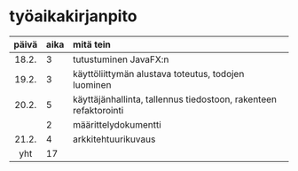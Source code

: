 # työaikakirjanpito

| päivä | aika | mitä tein  |
| :----:|:-----| :-----|
| 18.2. | 3    | tutustuminen JavaFX:n |
| 19.2. | 3    | käyttöliittymän alustava toteutus, todojen luominen |
| 20.2. | 5    | käyttäjänhallinta, tallennus tiedostoon, rakenteen refaktorointi |
|       | 2    | määrittelydokumentti |
| 21.2. | 4    | arkkitehtuurikuvaus |
| yht   | 17    | | 
